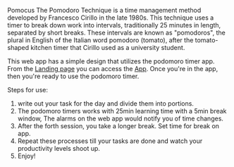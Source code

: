 Pomocus
The Pomodoro Technique is a time management method developed by Francesco Cirillo in the late 1980s. This technique uses a timer to break down work into intervals, traditionally 25 minutes in length, separated by short breaks. These intervals are known as "pomodoros", the plural in English of the Italian word pomodoro (tomato), after the tomato-shaped kitchen timer that Cirillo used as a university student.

This web app has a simple design that utilizes the podomoro timer app. From the [Landing page](bounceinc.tech) you can access the [App](bounceinc.tech/app.html). Once you're in the app, then you're ready to use the podomoro timer.

Steps for use:
1. write out your task for the day and divide them into portions.
2. The podomoro timers works with 25min learning time with a 5min break window, The alarms on the web app would notify you of time changes.
3. After the forth session, you take a longer break. Set time for break on app.
4. Repeat these processes till your tasks are done and watch your productivity levels shoot up.
5. Enjoy!


